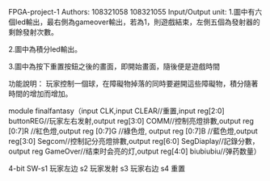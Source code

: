FPGA-project-1
Authors: 108321058  108321055
Input/Output unit:
1.圖中有六個led輸出，最右側為gameover輸出，若為1，則遊戲結束，左側五個為發射器的剩餘發射次數。

2.圖中為積分led輸出。

3.圖中為按下重置按鈕之後的畫面，即開始畫面，隨後便是遊戲時間


功能說明：
玩家控制一個球，在障礙物掉落的同時要避開這些障礙物，積分隨著時間的增加而增加。

module finalfantasy（input CLK,input CLEAR//重置,input reg[2:0] buttonREG//玩家左右发射,output reg[3:0] COMM//控制亮燈排數,output reg [0:7]R //紅色燈,output reg [0:7]G //綠色燈, output reg [0:7]B //藍色燈,output reg[3:0] Segcom//控制記分亮燈排數,output reg[6:0] SegDiaplay//記錄分數，output reg GameOver//结束时会亮的灯,output reg[4:0] biubiubiu//弹药数量）

4-bit SW-s1 玩家左边
         s2 玩家发射
         s3 玩家右边
         s4 重置
